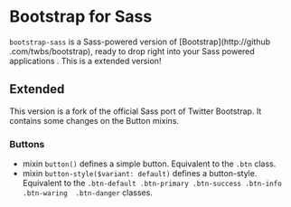 # Bootstrap for Sass
`bootstrap-sass` is a Sass-powered version of [Bootstrap](http://github
.com/twbs/bootstrap), ready to drop right into your Sass powered applications
. This is a extended version!

## Extended
This version is a fork of the official Sass port of Twitter Bootstrap. It 
contains some changes on the Button mixins.

### Buttons
* mixin `button()` defines a simple button. Equivalent to the `.btn` class.
* mixin `button-style($variant: default)` defines a button-style. Equivalent 
to the `.btn-default .btn-primary .btn-success .btn-info .btn-waring 
.btn-danger` classes.